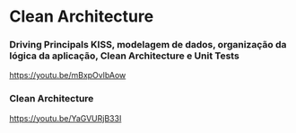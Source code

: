 # Clean Architecture

### Driving Principals KISS, modelagem de dados, organização da lógica da aplicação, Clean Architecture e Unit Tests

https://youtu.be/mBxpOvlbAow

### Clean Architecture

https://youtu.be/YaGVURjB33I
